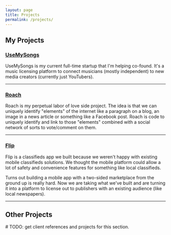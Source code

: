 ```yaml
---
layout: page
title: Projects
permalink: /projects/
---
```


## My Projects

### [UseMySongs](https://usemysongs.com)
UseMySongs is my current full-time startup that I'm helping co-found. It's a music licensing platform to connect musicians (mostly independent) to new media creators (currently just YouTubers).

***

### [Roach](https://roach.it)
Roach is my perpetual labor of love side project. The idea is that we can uniquely identify "elements" of the internet like a paragraph on a blog, an image in a news article or something like a Facebook post. Roach is code to uniquely identify and link to those "elements" combined with a social network of sorts to vote/comment on them.

***

### [Flip](https://whatisflip.com)
Flip is a classifieds app we built because we weren't happy with existing mobile classifieds solutions. We thought the mobile platform could allow a lot of safety and convenience features for something like local classifieds.

Turns out building a mobile app with a two-sided marketplace from the ground up is really hard. Now we are taking what we've built and are turning it into a platform to license out to publishers with an existing audience (like local newspapers).

***

## Other Projects

\# TODO: get client references and projects for this section.


